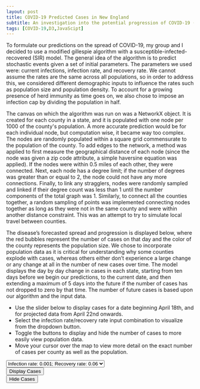 ```yaml
---
layout: post
title: COVID-19 Predicted Cases in New England
subtitle: An investigation into the potential progression of COVID-19 (CX 4242 Final Project)
tags: [COVID-19,D3,JavaScipt]
---
```


To formulate our predictions on the spread of COVID-19, my group and I decided to use a modified gillespie algorithm with a susceptible-infected-recovered (SIR) model. The general idea of the algorithm is to predict stochastic events given a set of initial parameters. The parameters we used were: current infections, infection rate, and recovery rate. We cannot assume the rates are the same across all populations, so in order to address this, we considered different demographic inputs to influence the rates such as population size and population density.  To account for a growing presence of herd immunity as time goes on, we also chose to impose an infection cap by dividing the population in half. 

The canvas on which the algorithm was run on was a NetworkX object. It is created for each county in a state, and it is populated with one node per 1000 of the county's population. A more accurate prediction would be for each individual node, but computation wise, it became way too complex. The nodes are randomly populated within a square grid commensurate to the population of the county. To add edges to the network, a method was applied to first measure the geographical distance of each node (since the node was given a zip code attribute, a simple haversine equation was applied). If the nodes were within 0.5 miles of each other, they were connected. Next, each node has a degree limit; if the number of degrees was greater than or equal to 2, the node could not have any more connections. Finally, to link any stragglers, nodes were randomly sampled and linked if their degree count was less than 1 until the number components of the total graph was 1. Similarly, to connect all the counties together, a random sampling of points was implemented connecting nodes together as long as they were not in the same county and were within another distance constraint. This was an attempt to try to simulate local travel between counties.

The disease’s forecasted spread and progression is displayed below, where the red bubbles represent the number of cases on that day and the color of the county represents the population size. We chose to incorporate population data as it is critical for understanding why some counties explode with cases, whereas others either don’t experience a large change or any change at all in the number of new cases over time. The model displays the day by day change in cases in each state, starting from ten days before we begin our predictions, to the current date, and then extending a maximum of 5 days into the future if the number of cases has not dropped to zero by that time. The number of future cases is based upon our algorithm and the input data.

- Use the slider below to display cases for a date beginning April 18th, and for projected data from April 22nd onwards.
- Select the infection rate/recovery rate input combination to visualize from the dropdown button.
- Toggle the buttons to display and hide the number of cases to more easily view population data.
- Move your cursor over the map to view more detail on the exact number of cases per county as well as the population.<br/>


<meta charset="utf-8">

<style> 
  .counties {
  fill: #fff;
}

.states {
  fill: none;
  stroke: #fff;
  stroke-linejoin: round;
}

.bubbles {
  stroke: #000;
  stroke-width: 0.25;
  fill-opacity: .35;
}

.bubbles-legend {
  stroke: #900;
  fill-opacity: 0;
}

.tip {
    position: absolute;
    padding: 5px;
    font: 12px sans-serif;
    color: white;
    background: dimgray;
    border: 0px;
    border-radius: 8px;
    pointer-events: none;
}
.label-text {
    font-size: 25px;
    font-family: sans-serif;
}

.title-text {
  font: 25px sans-serif;
  font-weight: bold;
  color: dimgray;
}

.subtitle-text {
  font: 15px sans-serif;
  font-weight: bold;
  color: dimgray;
}

.avg-text {
  font: 12px sans-serif;
  color: dimgray;
}

.btn-holder {
  position: absolute;
  top: 17%;
  left: 80%;
  transform: translate(-50%, -50%);
}
</style>

<div class="col-md-6" id="chartarea">
  <select>
      <option id="o1">Infection rate: 0.001; Recovery rate: 0.06</option>
      <option id="o2">Infection rate: 0.010; Recovery rate: 0.80</option>
      <option id="o3">Infection rate: 0.003; Recovery rate: 0.08</option>
  </select>
  <div class="btn-holder1">
    <div id="buttons">
        <button id="bubblesOn">Display Cases</button>
    </div>
 </div>
 <div class="btn-holder2">
   <div id="buttons">
       <button id="bubblesOff">Hide Cases</button>
   </div>
</div>
</div>

<script src="../lib/d3.v5.min.js"></script>
<script src="../lib/d3-scale-chromatic.v1.min.js"></script>
<script src="../lib/topojson.v2.min.js"></script>
<script src="../lib/d3-simple-slider.min.js"></script>
<script src="../lib/d3-tip.min.js"></script>
<script>

//create chart
var svg = d3.select("#chartarea").append("svg")
    .attr("width", 1230)
    .attr("height", 800);

var covid_cases = d3.map();
var covid_deaths = d3.map();
var regionMap = d3.map();
var countyMap = d3.map();
var parseTime = d3.timeParse("%Y-%m-%d");

var projection = d3.geoAlbersUsa().scale(4000).translate([-900, 900])
var path = d3.geoPath().projection(projection);
var dates = [];
var at_date;
var min_date;
var max_date;

var stats, counties, datelist, fipslist;
//legend -- for population
var x = d3.scaleLinear()
    .domain([1, 325000])
    .rangeRound([325, 875]);

var rangeGreys = ["#ffffff","#f0f0f0","#eaeaea","#d9d9d9","#c5c5c5","#bdbdbd", "#a9a9a9"
      ,"#a0a0a0","#969696","#888888","#828282","#737373","#646464","#525252","#3e3e3e"
      ,"#252525","#000000"];

var color = d3.scaleThreshold()
    .domain(d3.range(0, 325000, 20000))
    .range(rangeGreys);

var g = svg.append("g")
    .attr("class", "key")
    .attr("transform", "translate(60,-280)");//-150,45

g.selectAll("rect")
  .data(color.range().map(function(d) {
      d = color.invertExtent(d);
      if (d[0] == null) d[0] = x.domain()[0];
      if (d[1] == null) d[1] = x.domain()[1];
      return d;
    }))
  .enter().append("rect")
    .attr("width", 8)
    .attr("y", function(d) { return x(d[0]); })
    .attr("height", function(d) { return x(d[1]) - x(d[0]); })
    .attr("fill", function(d) { return color(d[0]); });

g.append("text")
    .attr("class", "caption")
    .attr("x", x.range()[0] + 95)
    .attr("y", -10)
    .attr("fill", "#000")
    .attr("transform", "rotate(90)")
    .style("font", "10px sans-serif")
    .text("Population by County");

g.call(d3.axisLeft(x)
    .tickSize(13)
    .tickFormat(function(x, i) { return (i === 16) ? x + "+" : x ; })
    .tickValues(color.domain()))
  .select(".domain")
    .remove();

//legend -- for cases
var bubbles_legend = svg.selectAll(".bubbles-legend")
    .data([20000, 50000, 100000])
    .enter().append("circle")
    .attr("class", "bubbles-legend")
    .attr("r", function(d) {
      return Math.sqrt(d) / (Math.PI * 2);
    })
    .attr("transform", "translate(675,550)")
    .attr("cy", d => -(Math.sqrt(d) / (Math.PI * 2)));

svg.append("text")
      .attr("transform", "translate(675,516)")
      .attr("text-anchor", "middle")
      .style("font", "10px sans-serif")
      .attr("fill", "#900")
      .text("20k");
svg.append("text")
      .attr("transform", "translate(675,490)")
      .attr("text-anchor", "middle")
      .style("font", "10px sans-serif")
      .attr("fill", "#900")
      .text("50k");
svg.append("text")
      .attr("transform", "translate(675,460)")
      .attr("text-anchor", "middle")
      .style("font", "10px sans-serif")
      .attr("fill", "#900")
      .text("100k");
svg.append("text")
      .attr("transform", "translate(675,563)")
      .attr("text-anchor", "middle")
      .style("font", "10px sans-serif")
      .text("Cases of COVID-19");

// tooltip
function strong(text) {
    return "<strong>" + text + "</strong>"
}

var tip = d3.tip()
    .attr("class", "tip")
    .offset([-5, 0])
    .html(function(d) {
        var county;
        if (d.id === '36047') {
          county = 'New York City';
        } else if (d.id === "29047") {
          county = 'Clay / Kansas City';
        } else if (d.id === '17031') {
          county = 'Cook / Chicago';
        } else {
          county = d.properties.name;
        }
        var state = regionMap.get(+d.id);
        var cases = covid_cases.get(at_rate).get(at_date).get(d.id);
        var pop = covid_deaths.get(at_rate).get(at_date).get(d.id);
        if (cases === undefined) {
             cases = 0;
        }
        return "State: " + strong(state) +
            "<br>County: " + strong(county) +
            "<br>Population: " + strong(pop) +
            "<br>Cases: " + strong(cases) +
            "</span>";
    });

svg.call(tip);

function handleMouseOver(d) {
    tip.show(d);
    d3.select(this)
        .attr("stroke", "white")
        .attr("stroke-width", "6")
    };
function handleMouseOut(d) {
    tip.hide(d);
    d3.select(this)
        .attr("stroke", "none")
    };

function checker(x) {
  return (x === undefined ? 0 : x);
}

function rad(id) {
  return ( (!show_bubbles) ? 0 : Math.sqrt(checker(covid_cases.get(at_rate).get(at_date).get(id))) / (Math.PI * 2));
}

//button details
var show_bubbles = true;
d3.selectAll("button")
  .on("click", function() {
    show_bubbles = (this.id == 'bubblesOn');
    redraw();
  });


//dropdown details
var show_og = 0;
d3.selectAll("select")
  .on("change", function(d) {
    console.log(d);
    console.log(this.selectedIndex);
    show_og = this.selectedIndex;
    at_rate = ratelist[show_og]
    redraw();
  });

/*****************************************************************************/

  var promises = [
    d3.json("../counties-10m.json"),
    // d3.csv("https://raw.githubusercontent.com/nytimes/covid-19-data/master/us-counties.csv", function(d) {
    d3.csv("../data/total_combined.csv", function(d) {
        return {date: d.date
                , county:d.county
                , state:d.state
                , fips:d.fips
                , cases: +d.cases * 1000
                , rates: d.rate
                , pop: +d.population};
    }),
    d3.csv("../data/state_county_map.csv", function(d) {
      regionMap.set(+d.fips, d.state);
    })
  ]

  Promise.all(promises).then(ready);

//preliminary plot
function ready(data) {

  us = data[0];
  stats = data[1];
  counties = data[2];
  counties.map(function (d) {
      regionMap.set(d['fips'], d['state']);
      countyMap.set(d['fips'], d['county']);
  });

  stats.forEach(function(item) {
    if (item['fips'] === "") {
      //its a random City
      if (item['county'] === "New York City") {
        //36047: KINGS COUNTY, FOR NYC
        item['fips'] = "36047";
      } else if (item['county'] === "Kansas City") {
        //29047: CLAY COUNTY, MO, FOR KANSAS CITY
        item['fips'] = "29047";
      }
    }
  });

  //get list of unique dates and fips
  datelist = [...new Set(stats.map(d=>d.date))];
  ratelist = [...new Set(stats.map(d=>d.rates))]
  fipslist = [...new Set(stats.map(d=>d.fips))];

  //make full list of dates, county values & set default to 0
  for (z=0; z<ratelist.length; z++) {
    r = ratelist[z];
    covid_cases.set(r, d3.map());
    covid_deaths.set(r, d3.map());
    for (i=0; i<datelist.length; i++) {
        d = datelist[i]; // the date
        covid_cases.get(r).set(d, d3.map());
        covid_deaths.get(r).set(d, d3.map());

        // covid_cases.set(d, d3.map());
        // covid_deaths.set(d, d3.map());
        for (j=0; j<fipslist.length; j++) {
            fips = fipslist[j];
            covid_cases.get(r).get(d).set(fips, 0);
            covid_deaths.get(r).get(d).set(fips, 0);
        }
    }
  }

  //assign data to right date
  for (i=0; i<stats.length; i++) {
      r = stats[i]; // the row
      covid_cases.get(r['rates']).get(r['date']).set( r['fips'], r['cases']);
      covid_deaths.get(r['rates']).get(r['date']).set(r['fips'], r['pop']);
  }

  at_date = datelist[datelist.length - 1];
  at_rate = ratelist[0];
  console.log(at_rate);
  console.log(ratelist[1]);
  min_date = datelist[0];
  max_date = datelist[datelist.length - 1];

  //slider to view the data as it happened
  var dispatch = d3.dispatch("input", "statechange");
  var slider = d3.sliderBottom()
      .min(parseTime(min_date))
      .max(parseTime(max_date))
      .width(500)
      .tickFormat(d3.timeFormat("%m-%d"))
      .tickValues(dates.forEach(element => parseTime(element)))
      .default(parseTime(max_date))
      .handle(
        d3
          .symbol()
          .type(d3.symbolCircle)
          .size(200)()
      )
      .on("end", function(value) {
        at_date = d3.timeFormat("%Y-%m-%d")(value);
        redraw();
      });

  svg.append("g")
      .call(slider)
      .attr("transform", "translate(200,20)");

  init_graph();
  redraw();
}

function init_graph() {
  svg.append("g")
      .attr("class", "counties")
    .selectAll("path")
    .data(topojson.feature(us, us.objects.counties).features.filter(function(d) {
      //23 = maine 50 = vermont
      return d.id.startsWith("23") || d.id.startsWith("50") || d.id.startsWith("44") || d.id.startsWith("33") || d.id.startsWith("09");
    }))
    .enter().append("path")
      .attr("fill", function(d) { return color(0); })
      .attr("d", path)
      .on("mouseover", handleMouseOver)
      .on("mouseout", handleMouseOut);

  svg.append("path")
      .datum(topojson.mesh(us, us.objects.counties, function(a, b) { return a !== b; }))
      .attr("class", "states")
      .attr("d", path);

  var bubbies = svg.selectAll(".bubbles")
      .data(topojson.feature(us, us.objects.counties).features.filter(function(d) {
        return d.id.startsWith("23") || d.id.startsWith("50") || d.id.startsWith("44") || d.id.startsWith("33") || d.id.startsWith("09");
      }))
      .enter().append("circle")
      .attr("class", "bubbles")
      .attr("r", function(d) { return 0; })
      .attr("cx", function(d) { return path.centroid(d)[0] })
      .attr("cy", function(d) { return path.centroid(d)[1] })
      .style("fill", "#900")
      .on("mouseover", handleMouseOver)
      .on("mouseout", handleMouseOut);
}

function redraw() {

  d3.selectAll(".counties")
      .selectAll("path").transition().duration(50)
      .attr("fill", function(d) {
          initCovidd = covid_deaths.get(at_rate).get(at_date).get(d.id);
          if (initCovidd === undefined || initCovidd < 1) {
            value = 0;
          } else {
            value = initCovidd;
          }
          return color(value);
      });

  d3.selectAll(".bubbles")
      .transition().duration(2000)
      .attr("r", function(d) { return rad(d.id); });
}
</script>
